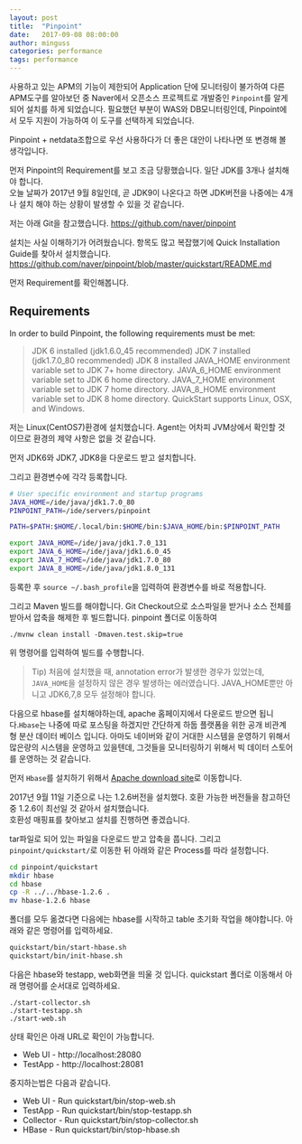 ```yaml
---
layout: post
title:  "Pinpoint"
date:   2017-09-08 08:00:00
author: minguss
categories: performance
tags: performance
---
```



사용하고 있는 APM의 기능이 제한되어 Application 단에 모니터링이 불가하여 다른 APM도구를 알아보던 중 Naver에서 오픈소스 프로젝트로 개발중인 `Pinpoint`를 알게 되어 설치를 하게 되었습니다.
필요했던 부분이 WAS와 DB모니터링인데, Pinpoint에서 모두 지원이 가능하여 이 도구를 선택하게 되었습니다.

Pinpoint + netdata조합으로 우선 사용하다가 더 좋은 대안이 나타나면 또 변경해 볼 생각입니다.

먼저 Pinpoint의 Requirement를 보고 조금 당황했습니다.
일단 JDK를 3개나 설치해야 합니다.  
오늘 날짜가 2017년 9월 8일인데, 곧 JDK9이 나온다고 하면 JDK버전을 나중에는 4개나 설치 해야 하는 상황이 발생할 수 있을 것 같습니다.

저는 아래 Git을 참고했습니다.
https://github.com/naver/pinpoint

설치는 사실 이해하기가 어려웠습니다. 항목도 많고 복잡했기에 Quick Installation Guide를 찾아서 설치했습니다.
https://github.com/naver/pinpoint/blob/master/quickstart/README.md

먼저 Requirement를 확인해봅니다.

Requirements
---
In order to build Pinpoint, the following requirements must be met:

>JDK 6 installed (jdk1.6.0_45 recommended)
>JDK 7 installed (jdk1.7.0_80 recommended)
>JDK 8 installed
>JAVA_HOME environment variable set to JDK 7+ home directory.
>JAVA_6_HOME environment variable set to JDK 6 home directory.
>JAVA_7_HOME environment variable set to JDK 7 home directory.
>JAVA_8_HOME environment variable set to JDK 8 home directory.
>QuickStart supports Linux, OSX, and Windows.

저는 Linux(CentOS7)환경에 설치했습니다. Agent는 어차피 JVM상에서 확인할 것 이므로 환경의 제약 사항은 없을 것 같습니다.

먼저 JDK6와 JDK7, JDK8을 다운로드 받고 설치합니다.

그리고 환경변수에 각각 등록합니다.
``` bash
# User specific environment and startup programs
JAVA_HOME=/ide/java/jdk1.7.0_80
PINPOINT_PATH=/ide/servers/pinpoint

PATH=$PATH:$HOME/.local/bin:$HOME/bin:$JAVA_HOME/bin:$PINPOINT_PATH

export JAVA_HOME=/ide/java/jdk1.7.0_131
export JAVA_6_HOME=/ide/java/jdk1.6.0_45
export JAVA_7_HOME=/ide/java/jdk1.7.0_80
export JAVA_8_HOME=/ide/java/jdk1.8.0_131
```

등록한 후 `source ~/.bash_profile`을 입력하여 환경변수를 바로 적용합니다.

그리고 Maven 빌드를 해야합니다. Git Checkout으로 소스파일을 받거나 소스 전체를 받아서 압축을 해제한 후 빌드합니다.
pinpoint 폴더로 이동하여 
```
./mvnw clean install -Dmaven.test.skip=true
```
위 명령어를 입력하여 빌드를 수행합니다.

> Tip) 처음에 설치했을 때, annotation error가 발생한 경우가 있었는데, `JAVA_HOME`을 설정하지 않은 경우 발생하는 에러였습니다. JAVA_HOME뿐만 아니고 JDK6,7,8 모두 설정해야 합니다.

다음으로 hbase를 설치해야하는데, apache 홈페이지에서 다운로드 받으면 됩니다.`Hbase`는 나중에 따로 포스팅을 하겠지만 간단하게 하둡 플랫폼을 위한 공개 비관계형 분산 데이터 베이스 입니다. 아마도 네이버와 같이 거대한 시스템을 운영하기 위해서 많은량의 시스템을 운영하고 있을텐데, 그것들을 모니터링하기 위해서 빅 데이터 스토어를 운영하는 것 같습니다.

먼저 `Hbase`를 설치하기 위해서 [Apache download site](http://apache.mirror.cdnetworks.com/hbase/)로 이동합니다.

2017년 9월 11일 기준으로 나는 1.2.6버전을 설치했다. 호환 가능한 버전들을 참고하던 중 1.2.6이 최선일 것 같아서 설치했습니다.  
호환성 매핑표를 찾아보고 설치를 진행하면 좋겠습니다.

tar파일로 되어 있는 파일을 다운로드 받고 압축을 풉니다. 그리고 `pinpoint/quickstart/`로 이동한 뒤 아래와 같은 Process를 따라 설정합니다.

``` bash
cd pinpoint/quickstart
mkdir hbase
cd hbase
cp -R ../../hbase-1.2.6 .
mv hbase-1.2.6 hbase
```

폴더를 모두 옮겼다면 다음에는 hbase를 시작하고 table 초기화 작업을 해야합니다. 아래와 같은 명령어를 입력하세요.
``` bash
quickstart/bin/start-hbase.sh
quickstart/bin/init-hbase.sh
```

다음은 hbase와 testapp, web화면을 띄울 것 입니다. quickstart 폴더로 이동해서 아래 명령어를 순서대로 입력하세요.
```
./start-collector.sh
./start-testapp.sh
./start-web.sh
```

상태 확인은 아래 URL로 확인이 가능합니다.
- Web UI - http://localhost:28080
- TestApp - http://localhost:28081

중지하는법은 다음과 같습니다.
- Web UI - Run quickstart/bin/stop-web.sh
- TestApp - Run quickstart/bin/stop-testapp.sh
- Collector - Run quickstart/bin/stop-collector.sh
- HBase - Run quickstart/bin/stop-hbase.sh
